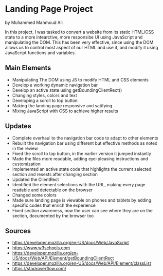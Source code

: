 # Landing Page Project
by Muhammed Mahmoud Ali



In this project, I was tasked to convert a website from its static HTML/CSS state to a more intearctive, more responsibe UI using JavaScript and manipulating the DOM.
This has been very effective, since using the DOM allows us to control most aspect of our HTML and use it, and modify it using JavaScript functions and variables.

## Main Elements

* Manipulating The DOM using JS to modify HTML and CSS elements
* Develop a working dynamic navigation bar
* Develop an active state using getBoundingClientRect()
* Changing styles, colors and text
* Developing a scroll to top button
* Making the landing page responsive and satifying
* Mixing JavaScript with CSS to achieve higher results

## Updates

* Complete overhaul to the navigation bar code to adapt to other elements
* Rebuilt the navigation bar using different but effective methods as noted in the review
* Fixed the scroll to top button, in the earlier version it jumped instantly 
* Made the files more readable, adding eye-pleasing instructions and customization
* Implemented an active state code that highlights the current selected section and resests after changing section
* Updated the ClientRect
* Identified the element selections with the URL, making every page readable and detectable on the browser
* Changed some colors
* Made sure landing page is viewable on phones and tablets by adding specific codes that enrich the experience
* Fixed section awareness, now the user can see where they are on the section, documented by the browser too

## Sources

* https://developer.mozilla.org/en-US/docs/Web/JavaScript
* https://www.w3schools.com
* https://developer.mozilla.org/en-US/docs/Web/API/Element/getBoundingClientRect
* https://developer.mozilla.org/en-US/docs/Web/API/Element/classList
* https://stackoverflow.com/

